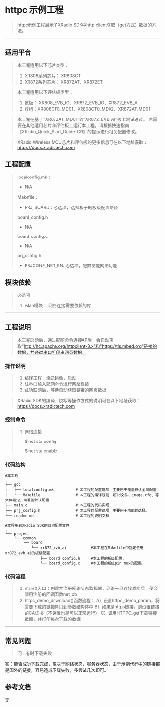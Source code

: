 # httpc  示例工程

> httpc示例工程展示了XRadio SDK中http client获取（get方式）数据的方法。
>

---

## 适用平台

> 本工程适用以下芯片类型：
>
> 1. XR808系列芯片： XR808CT
> 2. XR872系列芯片： XR872AT、XR872ET

> 本工程适用以下评估板类型：
> 1. 底板： XR808_EVB_IO、XR872_EVB_IO、XR872_EVB_AI
> 2. 模组：XR808CT0_MD01、XR808CT0_MD02、XR872AT_MD01

> 本工程在基于"XR872AT_MD01"的“XR872_EVB_AI”板上测试通过。
> 若需要在其他适用芯片和评估板上运行本工程，请根据快速指南《XRadio_Quick_Start_Guide-CN》的提示进行相关配置修改。

> XRadio Wireless MCU芯片和评估板的更多信息可在以下地址获取：
> https://docs.xradiotech.com

## 工程配置

> localconfig.mk：
> * N/A
>
> Makefile：
> * PRJ_BOARD：必选项，选择板子的板级配置路径
>
> board_config.h
> * N/A
>
> board_config.c
> * N/A
>
> prj_config.h
>
> * PRJCONF_NET_EN: 必选项，配置使能网络功能

## 模块依赖

> 必选项
>
> 1. wlan模块： 网络连接需要依赖的库

---

## 工程说明

> 本工程启动后，通过配网命令连接AP后，会自动获取“http://hc.apache.org/httpclient-3.x”和"https://tls.mbed.org"链接的数据，并通过串口打印出网页数据。

### 操作说明

> 1. 编译工程，烧录镜像，启动
> 2. 往串口输入配网命令进行网络连接
> 3. 成功联网后，等待自动获取链接的网页数据

> XRadio SDK的编译、烧写等操作方式的说明可在以下地址获取：
> https://docs.xradiotech.com

### 控制命令

> 1. 网络连接
>
>    $ net sta config <ssid> <passphrase>
>
>    $ net sta enable

### 代码结构
```
#本工程
.
├── gcc
│   ├── localconfig.mk          # 本工程的配置选项，主要用于覆盖默认全局配置
│   └── Makefile                # 本工程的编译规则，如ld文件、image.cfg、等文件指定，可覆盖默认配置
├── main.c                      # 本工程的代码实现
├── prj_config.h                # 本工程的配置选项，主要用于功能的选择。
└── readme.md                   # 本工程的说明文档

#本程用到XRadio SDK的其他配置文件
.
└── project
    └── common
        └── board
            └── xr872_evb_ai           #本工程在Makefile中指定使用xr872_evb_ai的板级配置
                ├── board_config.h     #本工程的板级配置，
                └── board_config.c     #本工程的板级pin mux的配置。
```
### 代码流程

> 1. main()入口：创建并注册网络状态监视器，网络一旦连接成功后，便会调用注册的回调函数net_cb
> 2. httpc_demo_download()函数流程：
>   A）设置httpc_demo_param，将需要下载的链接拷贝到参数结构体中
>   B）如果是https链接，则设置链接的CA证书（不设置也是可以正常运行）
>   C）调用HTTPC_get下载链接数据，并打印每次下载的数据
>

---

## 常见问题

> 问：有时下载失败

   答：能否成功下载完成，取决于网络状态，服务器状态，由于示例代码中的链接都是国外的链接，容易造成下载失败，多尝试几次即可。

## 参考文档

无